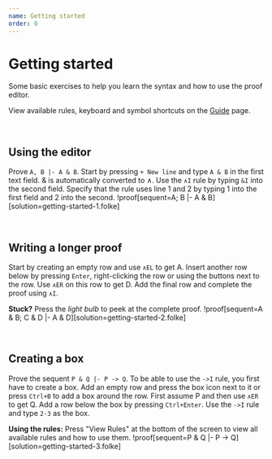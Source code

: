 ```yaml
---
name: Getting started
order: 0
---
```


# Getting started
Some basic exercises to help you learn the syntax and how to use the proof editor.

View available rules, keyboard and symbol shortcuts on the [Guide](../guide/) page.

<br />

## Using the editor
Prove `A, B |- A & B`. Start by pressing `+ New line` and type `A & B` in the first text field. & is automatically converted to ∧. Use the `∧I` rule by typing `&I` into the second field. Specify that the rule uses line 1 and 2 by typing 1 into the first field and 2 into the second.
!proof[sequent=A; B |- A & B][solution=getting-started-1.folke]

<br />

## Writing a longer proof
Start by creating an empty row and use `∧EL` to get A. Insert another row below by pressing `Enter`, right-clicking the row or using the buttons next to the row. Use `∧ER` on this row to get D. Add the final row and complete the proof using `∧I`.

**Stuck?** Press the *light bulb* to peek at the complete proof.
!proof[sequent=A & B; C & D |- A & D][solution=getting-started-2.folke]

<br />

## Creating a box
Prove the sequent `P & Q |- P -> Q`. To be able to use the `->I` rule, you first have to create a box. Add an empty row and press the box icon next to it or press `Ctrl+B` to add a box around the row. First assume P and then use `∧ER` to get Q. Add a row below the box by pressing `Ctrl+Enter`. Use the `->I` rule and type `2-3` as the box.

**Using the rules:** Press "View Rules" at the bottom of the screen to view all available rules and how to use them.
!proof[sequent=P & Q |- P -> Q][solution=getting-started-3.folke]